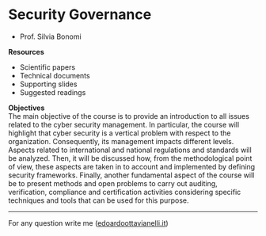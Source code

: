 # Security Governance

- Prof. Silvia Bonomi

**Resources**  
- Scientific papers
- Technical documents
- Supporting slides
- Suggested readings

**Objectives**  
The main objective of the course is to provide an introduction to all issues related to the cyber security management. In particular, the course will highlight that cyber security is a vertical problem with respect to the organization. Consequently, its management impacts different levels.
Aspects related to international and national regulations and standards will be analyzed. Then, it will be discussed how, from the methodological point of view, these aspects are taken in to account and implemented by defining security frameworks.
Finally, another fundamental aspect of the course will be to present methods and open problems to carry out auditing, verification, compliance and certification activities considering specific techniques and tools that can be used for this purpose.

---------

For any question write me ([edoardoottavianelli.it](https://www.edoardoottavianelli.it/))
